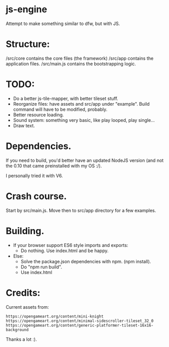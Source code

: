 # js-engine

Attempt to make something similar to dfw, but with JS.

# Structure:

/src/core contains the core files (the framework)
/src/app contains the application files.
/src/main.js contains the bootstrapping logic.

# TODO:

- Do a better js-tile-mapper, with better tileset stuff.
- Reorganize files: have assets and src/app under "example". Build command will have to be modified, probably.
- Better resource loading.
- Sound system: something very basic, like play looped, play single...
- Draw text.

# Dependencies.

If you need to build, you'd better have an updated NodeJS version (and not the 0.10 that came preinstalled with my OS :/). 

I personally tried it with V6.

# Crash course.

Start by src/main.js. Move then to src/app directory for a few examples.

# Building.

- If your browser support ES6 style imports and exports:
	- Do nothing. Use index.html and be happy.
- Else:
	- Solve the package.json dependencies with npm. (npm install).
	- Do "npm run build".
	- Use index.html

# Credits:

Current assets from:

	https://opengameart.org/content/mini-knight
	https://opengameart.org/content/minimal-sidescroller-tileset_32_0
	https://opengameart.org/content/generic-platformer-tileset-16x16-background

Thanks a lot :).
